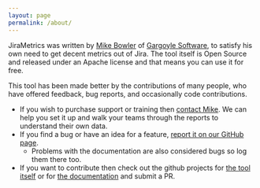 ```yaml
---
layout: page
permalink: /about/
---
```

JiraMetrics was written by [Mike Bowler](https://gargoylesoftware.com/mike_bowler/followup/) of [Gargoyle Software](https://gargoylesoftware.com), to satisfy his own need to get decent metrics out of Jira. The tool itself is Open Source and released under an Apache license and that means you can use it for free. 

This tool has been made better by the contributions of many people, who have offered feedback, bug reports, and occasionally code contributions.

* If you wish to purchase support or training then [contact Mike](https://gargoylesoftware.com/mike_bowler/followup/). We can help you set it up and walk your teams through the reports to understand their own data.
* If you find a bug or have an idea for a feature, [report it on our GitHub page](https://github.com/mikebowler/jirametrics/issues). 
	* Problems with the documentation are also considered bugs so log them there too.
* If you want to contribute then check out the github projects for [the tool itself](https://github.com/mikebowler/jirametrics) or for [the documentation](https://github.com/mikebowler/jekyll_jirametrics) and submit a PR.

